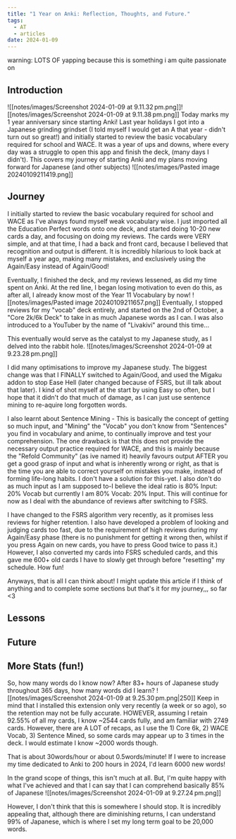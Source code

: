 ```yaml
---
title: "1 Year on Anki: Reflection, Thoughts, and Future."
tags:
  - AT
  - articles
date: 2024-01-09
---
```

warning: LOTS OF yapping because this is something i am quite passionate on
## Introduction
![[notes/images/Screenshot 2024-01-09 at 9.11.32 pm.png]]![[notes/images/Screenshot 2024-01-09 at 9.11.38 pm.png]]
Today marks my 1 year anniversary since starting Anki! Last year holidays I got into a Japanese grinding grindset (I told myself I would get an A that year - didn't turn out so great!) and initially started to review the basic vocabulary required for school and WACE. It was a year of ups and downs, where every day was a struggle to open this app and finish the deck, (many days I didn't). This covers my journey of starting Anki and my plans moving forward for Japanese (and other subjects)
![[notes/images/Pasted image 20240109211419.png]]

## Journey
I initially started to review the basic vocabulary required for school and WACE as I've always found myself weak vocabulary wise. I just imported all the Education Perfect words onto one deck, and started doing 10-20 new cards a day, and focusing on doing my reviews. The cards were VERY simple, and at that time, I had a back and front card, because I believed that recognition and output is different. It is incredibly hilarious to look back at myself a year ago, making many mistakes, and exclusively using the Again/Easy instead of Again/Good!

Eventually, I finished the deck, and my reviews lessened, as did my time spent on Anki. At the red line, I began losing motivation to even do this, as after all, I already know most of the Year 11 Vocabulary by now!
![[notes/images/Pasted image 20240109211657.png]]
Eventually, I stopped reviews for my "vocab" deck entirely, and started on the 2nd of October, a "Core 2k/6k Deck" to take in as much Japanese words as I can. I was also introduced to a YouTuber by the name of "Livakivi" around this time...

This eventually would serve as the catalyst to my Japanese study, as I delved into the rabbit hole.
![[notes/images/Screenshot 2024-01-09 at 9.23.28 pm.png]]

I did many optimisations to improve my Japanese study. The biggest change was that I FINALLY switched to Again/Good, and used the Migaku addon to stop Ease Hell (later changed because of FSRS, but ill talk about that later). I kind of shot myself at the start by using Easy so often, but I hope that it didn't do that much of damage, as I can just use sentence mining to re-aquire long forgotten words.

I also learnt about Sentence Mining - This is basically the concept of getting so much input, and "Mining" the "Vocab" you don't know from "Sentences" you find in vocabulary and anime, to continually improve and test your comprehension. The one drawback is that this does not provide the necessary output practice required for WACE, and this is mainly because the "Refold Community" (as ive named it) heavily favours output AFTER you get a good grasp of input and what is inherently wrong or right, as that is the time you are able to correct yourself on mistakes you make, instead of forming life-long habits. I don't have a solution for this-yet. I also don't do as much input as I am supposed to-I believe the ideal ratio is 80% Input: 20% Vocab but currently I am 80% Vocab: 20% Input. This will continue for now as I deal with the abundance of reviews after switching to FSRS.

I have changed to the FSRS algorithm very recently, as it promises less reviews for higher retention. I also have developed a problem of looking and judging cards too fast, due to the requirement of high reviews during my Again/Easy phase (there is no punishment for getting it wrong then, whilst if you press Again on new cards, you have to press Good twice to pass it.) However, I also converted my cards into FSRS scheduled cards, and this gave me 600+ old cards I have to slowly get through before "resetting" my schedule. How fun!

Anyways, that is all I can think about! I might update this article if I think of anything and to complete some sections but that's it for my journey,,, so far <3
## Lessons

## Future
## More Stats (fun!)
So, how many words do I know now? After 83+ hours of Japanese study throughout 365 days, how many words did I learn?
![[notes/images/Screenshot 2024-01-09 at 9.25.30 pm.png|250]]
Keep in mind that I installed this extension only very recently (a week or so ago), so the retention may not be fully accurate. HOWEVER, assuming I retain 92.55% of all my cards, I know ~2544 cards fully, and am familiar with 2749 cards. However, there are A LOT of recaps, as I use the 1) Core 6k, 2) WACE Vocab, 3) Sentence Mined, so some cards may appear up to 3 times in the deck. I would estimate I know ~2000 words though.

That is about 30words/hour or about 0.5words/minute! If I were to increase my time dedicated to Anki to 200 hours in 2024, I'd learn 6000 new words!

In the grand scope of things, this isn't much at all. But, I'm quite happy with what I've achieved and that I can say that I can comprehend basically 85% of Japanese
![[notes/images/Screenshot 2024-01-09 at 9.27.24 pm.png]]

However, I don't think that this is somewhere I should stop. It is incredibly appealing that, although there are diminishing returns, I can understand 99% of Japanese, which is where I set my long term goal to be 20,000 words. 